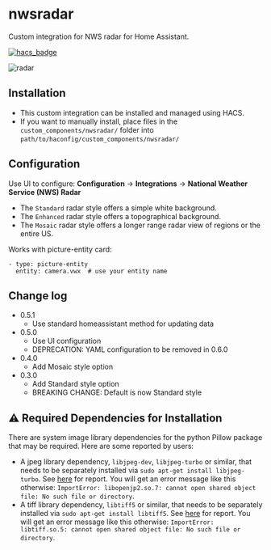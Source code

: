 # nwsradar

Custom integration for NWS radar for Home Assistant.

[![hacs_badge](https://img.shields.io/badge/HACS-Default-orange.svg)](https://github.com/custom-components/hacs)

![radar](https://github.com/MatthewFlamm/nws_radar/blob/master/images/radar.gif?raw=True)

## Installation

* This custom integration can be installed and managed using HACS.
* If you want to manually install, place files in the `custom_components/nwsradar/` folder into `path/to/haconfig/custom_components/nwsradar/`

## Configuration

Use UI to configure: **Configuration** -> **Integrations** -> **National Weather Service (NWS) Radar**

* The `Standard` radar style offers a simple white background.
* The `Enhanced` radar style offers a topographical background.
* The `Mosaic` radar style offers a longer range radar view of regions or the entire US.

Works with picture-entity card:

```
- type: picture-entity
  entity: camera.vwx  # use your entity name
```

## Change log
* 0.5.1
  * Use standard homeassistant method for updating data
* 0.5.0
  * Use UI configuration
  * DEPRECATION: YAML configuration to be removed in 0.6.0
* 0.4.0
  * Add Mosaic style option
* 0.3.0
  * Add Standard style option
  * BREAKING CHANGE: Default is now Standard style

## :warning: Required Dependencies for Installation
There are system image library dependencies for the python Pillow package that may be required.  Here are some reported by users:
* A jpeg library dependency, `libjpeg-dev`, `libjpeg-turbo` or similar, that needs to be separately installed via `sudo apt-get install libjpeg-turbo`. See [here](https://community.home-assistant.io/t/nws-radar-images/118203/2) for report. You will get an error message like this otherwise: `ImportError: libopenjp2.so.7: cannot open shared object file: No such file or directory`.
* A tiff library dependency, `libtiff5` or similar, that needs to be separately installed via `sudo apt-get install libtiff5`. See [here](https://github.com/MatthewFlamm/nwsradar/issues/1) for report. You will get an error message like this otherwise: `ImportError: libtiff.so.5: cannot open shared object file: No such file or directory`.
